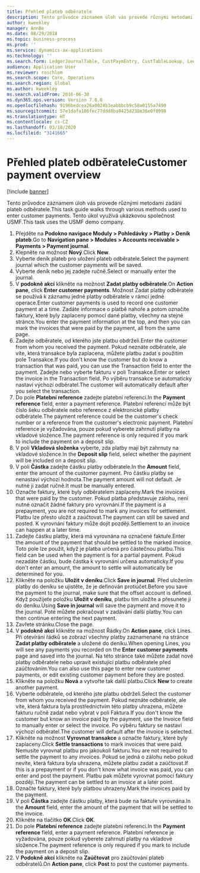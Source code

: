 ```yaml
---
title: Přehled plateb odběratele
description: Tento průvodce záznamem úloh vás provede různými metodami zadání plateb odběratele.
author: kweekley
manager: AnnBe
ms.date: 08/29/2018
ms.topic: business-process
ms.prod: ''
ms.service: dynamics-ax-applications
ms.technology: ''
ms.search.form: LedgerJournalTable, CustPaymEntry, CustTableLookup, LedgerJournalTransCustPaym, CustOpenTrans, BankAccountTableLookUp
audience: Application User
ms.reviewer: roschlom
ms.search.scope: Core, Operations
ms.search.region: Global
ms.author: kweekley
ms.search.validFrom: 2016-06-30
ms.dyn365.ops.version: Version 7.0.0
ms.openlocfilehash: 9196bedcea26a0024b3eabbbcb9c58a0155a7490
ms.sourcegitcommit: 57e1dafa186fec77ddd8ba9425d238e36e0f0998
ms.translationtype: HT
ms.contentlocale: cs-CZ
ms.lasthandoff: 03/18/2020
ms.locfileid: "3141665"
---
```

# <a name="customer-payment-overview"></a><span data-ttu-id="0ca41-103">Přehled plateb odběratele</span><span class="sxs-lookup"><span data-stu-id="0ca41-103">Customer payment overview</span></span>

[!include [banner](../../includes/banner.md)]

<span data-ttu-id="0ca41-104">Tento průvodce záznamem úloh vás provede různými metodami zadání plateb odběratele.</span><span class="sxs-lookup"><span data-stu-id="0ca41-104">This task guide walks through various methods used to enter customer payments.</span></span> <span data-ttu-id="0ca41-105">Tento úkol využívá ukázkovou společnost USMF.</span><span class="sxs-lookup"><span data-stu-id="0ca41-105">This task uses the USMF demo company.</span></span>

1. <span data-ttu-id="0ca41-106">Přejděte na **Podokno navigace Moduly > Pohledávky > Platby > Deník plateb**.</span><span class="sxs-lookup"><span data-stu-id="0ca41-106">Go to **Navigation pane > Modules > Accounts receivable > Payments > Payment journal**.</span></span>
2. <span data-ttu-id="0ca41-107">Klepněte na možnost **Nový**.</span><span class="sxs-lookup"><span data-stu-id="0ca41-107">Click **New**.</span></span>
3. <span data-ttu-id="0ca41-108">Vyberte deník plateb pro uložení plateb odběratele.</span><span class="sxs-lookup"><span data-stu-id="0ca41-108">Select the payment journal which the customer payments will be saved.</span></span>
4. <span data-ttu-id="0ca41-109">Vyberte deník nebo jej zadejte ručně.</span><span class="sxs-lookup"><span data-stu-id="0ca41-109">Select or manually enter the journal.</span></span>
5. <span data-ttu-id="0ca41-110">V **podokně akcí** klikněte na možnost **Zadat platby odběratele**.</span><span class="sxs-lookup"><span data-stu-id="0ca41-110">On **Action pane**, click **Enter customer payments**.</span></span> <span data-ttu-id="0ca41-111">Možnost Zadat platby odběratele se používá k záznamu jedné platby odběratele v rámci jedné operace.</span><span class="sxs-lookup"><span data-stu-id="0ca41-111">Enter customer payments is used to record one customer payment at a time.</span></span> <span data-ttu-id="0ca41-112">Zadáte informace o platbě nahoře a potom označíte faktury, které byly zaplaceny pomocí dané platby, všechny na stejné stránce.</span><span class="sxs-lookup"><span data-stu-id="0ca41-112">You enter the payment information at the top, and then you can mark the invoices that were paid by the payment, all from the same page.</span></span>  
6. <span data-ttu-id="0ca41-113">Zadejte odběratele, od kterého jste platbu obdrželi.</span><span class="sxs-lookup"><span data-stu-id="0ca41-113">Enter the customer from whom you received the payment.</span></span> <span data-ttu-id="0ca41-114">Pokud neznáte odběratele, ale víte, která transakce byla zaplacena, můžete platbu zadat s použitím pole Transakce.</span><span class="sxs-lookup"><span data-stu-id="0ca41-114">If you don't know the customer but do know a transaction that was paid, you can use the Transaction field to enter the payment.</span></span> <span data-ttu-id="0ca41-115">Zadejte nebo vyberte fakturu v poli Transakce.</span><span class="sxs-lookup"><span data-stu-id="0ca41-115">Enter or select the invoice in the Transaction field.</span></span> <span data-ttu-id="0ca41-116">Po výběru transakce se automaticky nastaví výchozí odběratel.</span><span class="sxs-lookup"><span data-stu-id="0ca41-116">The customer will automatically default after you select the transaction.</span></span>
7. <span data-ttu-id="0ca41-117">Do pole **Platební reference** zadejte platební referenci.</span><span class="sxs-lookup"><span data-stu-id="0ca41-117">In the **Payment reference** field, enter a payment reference.</span></span> <span data-ttu-id="0ca41-118">Platební referencí může být číslo šeku odběratele nebo reference z elektronické platby odběratele.</span><span class="sxs-lookup"><span data-stu-id="0ca41-118">The payment reference could be the customer's check number or a reference from the customer's electronic payment.</span></span> <span data-ttu-id="0ca41-119">Platební reference je vyžadována, pouze pokud vyberete zahrnutí platby na vkladové složence.</span><span class="sxs-lookup"><span data-stu-id="0ca41-119">The payment reference is only required if you mark to include the payment on a deposit slip.</span></span>  
8. <span data-ttu-id="0ca41-120">V poli **Vkladová složenka** vyberte, zda platby mají být zahrnuty na vkladové složence.</span><span class="sxs-lookup"><span data-stu-id="0ca41-120">In the **Deposit slip** field, select whether the payment will be included on a deposit slip.</span></span> 
9. <span data-ttu-id="0ca41-121">V poli **Částka** zadejte částku platby odběratele.</span><span class="sxs-lookup"><span data-stu-id="0ca41-121">In the **Amount** field, enter the amount of the customer payment.</span></span> <span data-ttu-id="0ca41-122">Pro částku platby se nenastaví výchozí hodnota.</span><span class="sxs-lookup"><span data-stu-id="0ca41-122">The payment amount will not default.</span></span> <span data-ttu-id="0ca41-123">Je nutné ji zadat ručně.</span><span class="sxs-lookup"><span data-stu-id="0ca41-123">It must be manually entered.</span></span> 
10. <span data-ttu-id="0ca41-124">Označte faktury, které byly odběratelem zaplaceny.</span><span class="sxs-lookup"><span data-stu-id="0ca41-124">Mark the invoices that were paid by the customer.</span></span> <span data-ttu-id="0ca41-125">Pokud platba představuje zálohu, není nutné označit žádné faktury pro vyrovnání.</span><span class="sxs-lookup"><span data-stu-id="0ca41-125">If the payment is a prepayment, you are not required to mark any invoices for settlement.</span></span> <span data-ttu-id="0ca41-126">Platbu lze přesto uložit a zaúčtovat.</span><span class="sxs-lookup"><span data-stu-id="0ca41-126">The payment can still be saved and posted.</span></span> <span data-ttu-id="0ca41-127">K vyrovnání faktury může dojít později.</span><span class="sxs-lookup"><span data-stu-id="0ca41-127">Settlement to an invoice can happen at a later time.</span></span>
11. <span data-ttu-id="0ca41-128">Zadejte částku platby, která má vyrovnána na označené faktuře.</span><span class="sxs-lookup"><span data-stu-id="0ca41-128">Enter the amount of the payment that should be settled to the marked invoice.</span></span> <span data-ttu-id="0ca41-129">Toto pole lze použít, když je platba určená pro částečnou platbu.</span><span class="sxs-lookup"><span data-stu-id="0ca41-129">This field can be used when the payment is for a partial payment.</span></span> <span data-ttu-id="0ca41-130">Pokud nezadáte částku, bude částka k vyrovnání určena automaticky.</span><span class="sxs-lookup"><span data-stu-id="0ca41-130">If you don't enter an amount, the amount to settle will automatically be determined for you.</span></span>
12. <span data-ttu-id="0ca41-131">Klikněte na položku **Uložit v deníku**.</span><span class="sxs-lookup"><span data-stu-id="0ca41-131">Click **Save in journal**.</span></span> <span data-ttu-id="0ca41-132">Před uložením platby do deníku se ujistěte, že je definován protiúčet.</span><span class="sxs-lookup"><span data-stu-id="0ca41-132">Before you save the payment to the journal, make sure that the offset account is defined.</span></span> <span data-ttu-id="0ca41-133">Když použijete položku **Uložit v deníku**, platbu tím uložíte a přesunete ji do deníku.</span><span class="sxs-lookup"><span data-stu-id="0ca41-133">Using **Save in journal** will save the payment and move it to the journal.</span></span> <span data-ttu-id="0ca41-134">Poté můžete pokračovat v zadávání další platby.</span><span class="sxs-lookup"><span data-stu-id="0ca41-134">You can then continue entering the next payment.</span></span>
13. <span data-ttu-id="0ca41-135">Zavřete stránku.</span><span class="sxs-lookup"><span data-stu-id="0ca41-135">Close the page.</span></span>
14. <span data-ttu-id="0ca41-136">V **podokně akcí** klikněte na možnost Řádky.</span><span class="sxs-lookup"><span data-stu-id="0ca41-136">On **Action pane**, click Lines.</span></span> <span data-ttu-id="0ca41-137">Při otevírání řádků se zobrazí všechny platby zaznamenané na stránce **Zadat platby odběratele** a uložené do deníku.</span><span class="sxs-lookup"><span data-stu-id="0ca41-137">When opening Lines, you will see any payments you recorded on the **Enter customer payments** page and saved into the journal.</span></span> <span data-ttu-id="0ca41-138">Na této stránce také můžete zadat nové platby odběratele nebo upravit existující platbu odběratele před zaúčtováním.</span><span class="sxs-lookup"><span data-stu-id="0ca41-138">You can also use this page to enter new customer payments, or edit existing customer payment before they are posted.</span></span>
15. <span data-ttu-id="0ca41-139">Klikněte na položku **Nová** a vytvořte tak další platbu.</span><span class="sxs-lookup"><span data-stu-id="0ca41-139">Click **New** to create another payment.</span></span> 
16. <span data-ttu-id="0ca41-140">Vyberte odběratele, od kterého jste platbu obdrželi.</span><span class="sxs-lookup"><span data-stu-id="0ca41-140">Select the customer from whom you received the payment.</span></span> <span data-ttu-id="0ca41-141">Pokud neznáte odběratele, ale víte, která faktura byla prostřednictvím této platby uhrazena, můžete fakturu ručně zadat nebo vybrat v poli Faktura.</span><span class="sxs-lookup"><span data-stu-id="0ca41-141">If you don't know the customer but know an invoice paid by the payment, use the Invoice field to manually enter or select the invoice.</span></span> <span data-ttu-id="0ca41-142">Po výběru faktury se nastaví výchozí odběratel.</span><span class="sxs-lookup"><span data-stu-id="0ca41-142">The customer will default after the invoice is selected.</span></span>  
17. <span data-ttu-id="0ca41-143">Klikněte na možnost **Vyrovnat transakce** a označte faktury, které byly zaplaceny.</span><span class="sxs-lookup"><span data-stu-id="0ca41-143">Click **Settle transactions** to mark invoices that were paid.</span></span> <span data-ttu-id="0ca41-144">Nemusíte vyrovnat platbu pro jakoukoli fakturu.</span><span class="sxs-lookup"><span data-stu-id="0ca41-144">You are not required to settle the payment to any invoices.</span></span> <span data-ttu-id="0ca41-145">Pokud se jedná o zálohu nebo pokud nevíte, která faktura byla uhrazena, můžete platbu zadat a zaúčtovat.</span><span class="sxs-lookup"><span data-stu-id="0ca41-145">If this is a prepayment or if you don't know what invoice was paid, you can enter and post the payment.</span></span> <span data-ttu-id="0ca41-146">Platbu pak můžete vyrovnat pomocí faktury později.</span><span class="sxs-lookup"><span data-stu-id="0ca41-146">The payment can be settled to an invoice at a later point.</span></span>  
18. <span data-ttu-id="0ca41-147">Označte faktury, které byly platbou uhrazeny.</span><span class="sxs-lookup"><span data-stu-id="0ca41-147">Mark the invoices paid by the payment.</span></span> 
19. <span data-ttu-id="0ca41-148">V poli **Částka** zadejte částku platby, která bude na faktuře vyrovnána.</span><span class="sxs-lookup"><span data-stu-id="0ca41-148">In the **Amount** field, enter the amount of the payment that will be settled to the invoice.</span></span>
20. <span data-ttu-id="0ca41-149">Klikněte na tlačítko **OK**.</span><span class="sxs-lookup"><span data-stu-id="0ca41-149">Click **OK**.</span></span>
21. <span data-ttu-id="0ca41-150">Do pole **Platební reference** zadejte platební referenci.</span><span class="sxs-lookup"><span data-stu-id="0ca41-150">In the **Payment reference** field, enter a payment reference.</span></span> <span data-ttu-id="0ca41-151">Platební reference je vyžadována, pouze pokud vyberete zahrnutí platby na vkladové složence.</span><span class="sxs-lookup"><span data-stu-id="0ca41-151">The payment reference is only required if you mark to include the payment on a deposit slip.</span></span>  
22. <span data-ttu-id="0ca41-152">V **Podokně akcí** klikněte na **Zaúčtovat** pro zaúčtování plateb odběratelů.</span><span class="sxs-lookup"><span data-stu-id="0ca41-152">On **Action pane**, click **Post** to post the customer payments.</span></span> 

